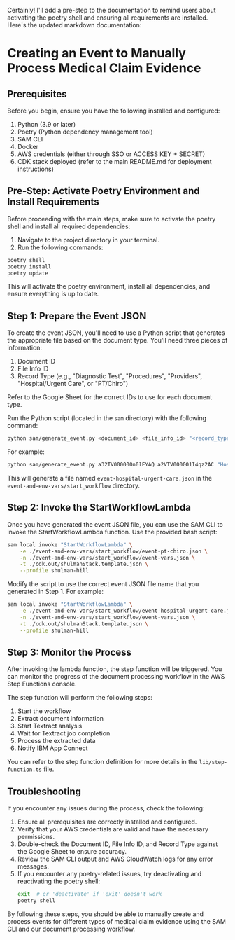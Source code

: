 Certainly! I'll add a pre-step to the documentation to remind users about activating the poetry shell and ensuring all requirements are installed. Here's the updated markdown documentation:

# Creating an Event to Manually Process Medical Claim Evidence

## Prerequisites

Before you begin, ensure you have the following installed and configured:

1. Python (3.9 or later)
2. Poetry (Python dependency management tool)
3. SAM CLI
4. Docker
5. AWS credentials (either through SSO or ACCESS KEY + SECRET)
6. CDK stack deployed (refer to the main README.md for deployment instructions)

## Pre-Step: Activate Poetry Environment and Install Requirements

Before proceeding with the main steps, make sure to activate the poetry shell and install all required dependencies:

1. Navigate to the project directory in your terminal.
2. Run the following commands:

```bash
poetry shell
poetry install
poetry update
```

This will activate the poetry environment, install all dependencies, and ensure everything is up to date.

## Step 1: Prepare the Event JSON

To create the event JSON, you'll need to use a Python script that generates the appropriate file based on the document type. You'll need three pieces of information:

1. Document ID
2. File Info ID
3. Record Type (e.g., "Diagnostic Test", "Procedures", "Providers", "Hospital/Urgent Care", or "PT/Chiro")

Refer to the Google Sheet for the correct IDs to use for each document type.

Run the Python script (located in the `sam` directory) with the following command:

```bash
python sam/generate_event.py <document_id> <file_info_id> "<record_type>"
```

For example:

```bash
python sam/generate_event.py a32TV000000n0lFYAQ a2VTV000001I4qz2AC "Hospital/Urgent Care"
```

This will generate a file named `event-hospital-urgent-care.json` in the `event-and-env-vars/start_workflow` directory.

## Step 2: Invoke the StartWorkflowLambda

Once you have generated the event JSON file, you can use the SAM CLI to invoke the StartWorkflowLambda function. Use the provided bash script:


```1:6:sam-invoke-start-workflow-lambda.sh
sam local invoke "StartWorkflowLambda" \
    -e ./event-and-env-vars/start_workflow/event-pt-chiro.json \
    -n ./event-and-env-vars/start_workflow/event-vars.json \
    -t ./cdk.out/shulmanStack.template.json \
    --profile shulman-hill
```


Modify the script to use the correct event JSON file name that you generated in Step 1. For example:

```bash
sam local invoke "StartWorkflowLambda" \
    -e ./event-and-env-vars/start_workflow/event-hospital-urgent-care.json \
    -n ./event-and-env-vars/start_workflow/event-vars.json \
    -t ./cdk.out/shulmanStack.template.json \
    --profile shulman-hill
```

## Step 3: Monitor the Process

After invoking the lambda function, the step function will be triggered. You can monitor the progress of the document processing workflow in the AWS Step Functions console.

The step function will perform the following steps:

1. Start the workflow
2. Extract document information
3. Start Textract analysis
4. Wait for Textract job completion
5. Process the extracted data
6. Notify IBM App Connect

You can refer to the step function definition for more details in the `lib/step-function.ts` file.

## Troubleshooting

If you encounter any issues during the process, check the following:

1. Ensure all prerequisites are correctly installed and configured.
2. Verify that your AWS credentials are valid and have the necessary permissions.
3. Double-check the Document ID, File Info ID, and Record Type against the Google Sheet to ensure accuracy.
4. Review the SAM CLI output and AWS CloudWatch logs for any error messages.
5. If you encounter any poetry-related issues, try deactivating and reactivating the poetry shell:
   ```bash
   exit  # or 'deactivate' if 'exit' doesn't work
   poetry shell
   ```

By following these steps, you should be able to manually create and process events for different types of medical claim evidence using the SAM CLI and our document processing workflow.